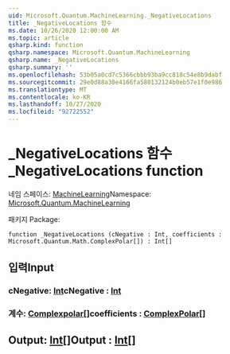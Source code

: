```yaml
---
uid: Microsoft.Quantum.MachineLearning._NegativeLocations
title: _NegativeLocations 함수
ms.date: 10/26/2020 12:00:00 AM
ms.topic: article
qsharp.kind: function
qsharp.namespace: Microsoft.Quantum.MachineLearning
qsharp.name: _NegativeLocations
qsharp.summary: ''
ms.openlocfilehash: 53b05a0cd7c5366cbbb93ba9cc818c54e8b9dabf
ms.sourcegitcommit: 29e0d88a30e4166fa580132124b0eb57e1f0e986
ms.translationtype: MT
ms.contentlocale: ko-KR
ms.lasthandoff: 10/27/2020
ms.locfileid: "92722552"
---
```

# <a name="_negativelocations-function"></a><span data-ttu-id="f016b-102">_NegativeLocations 함수</span><span class="sxs-lookup"><span data-stu-id="f016b-102">_NegativeLocations function</span></span>

<span data-ttu-id="f016b-103">네임 스페이스: [MachineLearning](xref:Microsoft.Quantum.MachineLearning)</span><span class="sxs-lookup"><span data-stu-id="f016b-103">Namespace: [Microsoft.Quantum.MachineLearning](xref:Microsoft.Quantum.MachineLearning)</span></span>

<span data-ttu-id="f016b-104">패키지 [](https://nuget.org/packages/)</span><span class="sxs-lookup"><span data-stu-id="f016b-104">Package: [](https://nuget.org/packages/)</span></span>




```qsharp
function _NegativeLocations (cNegative : Int, coefficients : Microsoft.Quantum.Math.ComplexPolar[]) : Int[]
```


## <a name="input"></a><span data-ttu-id="f016b-105">입력</span><span class="sxs-lookup"><span data-stu-id="f016b-105">Input</span></span>

### <a name="cnegative--int"></a><span data-ttu-id="f016b-106">cNegative: [Int](xref:microsoft.quantum.lang-ref.int)</span><span class="sxs-lookup"><span data-stu-id="f016b-106">cNegative : [Int](xref:microsoft.quantum.lang-ref.int)</span></span>




### <a name="coefficients--complexpolar"></a><span data-ttu-id="f016b-107">계수: [Complexpolar](xref:Microsoft.Quantum.Math.ComplexPolar)[]</span><span class="sxs-lookup"><span data-stu-id="f016b-107">coefficients : [ComplexPolar](xref:Microsoft.Quantum.Math.ComplexPolar)[]</span></span>





## <a name="output--int"></a><span data-ttu-id="f016b-108">Output: [Int](xref:microsoft.quantum.lang-ref.int)[]</span><span class="sxs-lookup"><span data-stu-id="f016b-108">Output : [Int](xref:microsoft.quantum.lang-ref.int)[]</span></span>

